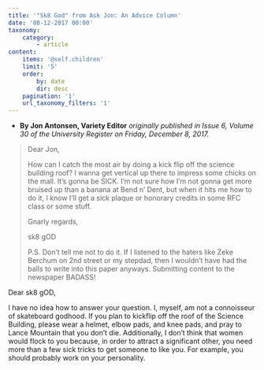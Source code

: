 ```yaml
---
title: '"Sk8 God" from Ask Jon: An Advice Column'
date: '08-12-2017 00:00'
taxonomy:
    category:
        - article
content:
    items: '@self.children'
    limit: '5'
    order:
        by: date
        dir: desc
    pagination: '1'
    url_taxonomy_filters: '1'
---
```


* **By Jon Antonsen, Variety Editor** _originally published in Issue 6, Volume 30 of the University Register on Friday, December 8, 2017._

> Dear Jon, 
> 
> How can I catch the most air by doing a kick flip off the science building roof? I wanna get vertical up there to impress some chicks on the mall. It’s gonna be SICK. I’m not sure how I’m not gonna get more bruised up than a banana at Bend n’ Dent, but when it hits me how to do it, I know I’ll get a sick plaque or honorary credits in some RFC class or some stuff. 
> 
> Gnarly regards,
> 
> sk8 gOD
> 
>  P.S. Don’t tell me not to do it. If I listened to the haters like Zeke Berchum on 2nd street or my stepdad, then I wouldn’t have had the balls to write into this paper anyways. Submitting content to the newspaper BADASS!
 
Dear sk8 gOD,

I have no idea how to answer your question. I, myself, am not a connoisseur of skateboard godhood. If you plan to kickflip off the roof of the Science Building, please wear a helmet, elbow pads, and knee pads, and pray to Lance Mountain that you don’t die. Additionally, I don’t think that women would flock to you because, in order to attract a significant other, you need more than a few sick tricks to get someone to like you. For example, you should probably work on your personality.
